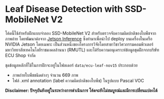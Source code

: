 # Leaf Disease Detection with SSD-MobileNet V2

โค้ดนี้ใช้สำหรับฝึกแบบจำลอง SSD-MobileNet V2 สำหรับตรวจจับความผิดปกติของใบพืชจากภาพถ่าย โดยพัฒนาต่อจาก [Jetson Inference](https://github.com/dusty-nv/jetson-inference) ซึ่งทำมาเพื่อนำไป deploy บนเครื่องในเครือ NVIDIA Jetson โดยเฉพาะ เป็นส่วนหนึ่งของโครงการวิจัยโดยสาขาวิชาวิศวกรรมคอมพิวเตอร์ มหาวิทยาลัยเทคโนโลยีราชมงคลล้านนา (RMUTL) และได้รับความอนุเคราะห์ข้อมูลชุดฝึกจากบริษัท ECU Shop จำกัด 

ชุดข้อมูลหลักที่ใช้ในการฝึกจะอยู่ในโฟลเดอร์ `data/ecu-leaf-nov15` ประกอบด้วย
- ภาพถ่ายใบพืชชนิดต่างๆ จำนวน 669 ภาพ 
- ไฟล์ .xml annotation (label ความผิดปกติของใบพืช) ในรูปแบบ Pascal VOC

**Disclaimer: ปัจจุบันยังอยู่ในระหว่างการดำเนินการ โค้ดจะยังไม่สมบูรณ์และมีการเปลี่ยนแปลงได้** 
